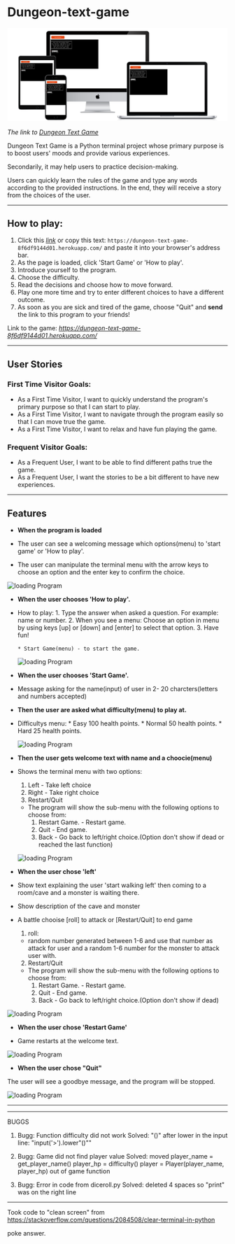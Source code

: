 # Dungeon-text-game

![Responsive Mockup](documentation/all-devices-black.png)

*The link to [Dungeon Text Game](https://dungeon-text-game-8f6df9144d01.herokuapp.com/)*

Dungeon Text Game is a Python terminal project whose primary purpose is to boost users' moods and provide various experiences.

Secondarily, it may help users to practice decision-making.

Users can quickly learn the rules of the game and type any words according to the provided instructions. In the end, they will receive a story from the choices of the user.

---

## How to play:

  1. Click this *[link](https://dungeon-text-game-8f6df9144d01.herokuapp.com/)* or copy this text: `https://dungeon-text-game-8f6df9144d01.herokuapp.com/` and paste it into your browser's address bar.
  2. As the page is loaded, click 'Start Game' or 'How to play'.
  3. Introduce yourself to the program.
  4. Choose the difficulty.
  5. Read the decisions and choose how to move forward.
  6. Play one more time and try to enter different choices to have a different outcome.
  7. As soon as you are sick and tired of the game, choose "Quit" and **send** the link to this program to your friends!

  Link to the game: *https://dungeon-text-game-8f6df9144d01.herokuapp.com/*

---
## User Stories
### First Time Visitor Goals:

* As a First Time Visitor, I want to quickly understand the program's primary purpose so that I can start to play.
* As a First Time Visitor, I want to navigate through the program easily so that I can move true the game.
* As a First Time Visitor, I want to relax and have fun playing the game.

### Frequent Visitor Goals:
* As a Frequent User, I want to be able to find different paths true the game.
* As a Frequent User, I want the stories to be a bit different to have new experiences. 

---

## Features
  
  - **When the program is loaded**

  - The user can see a welcoming message which options(menu) to 'start game' or 'How to play'.
  - The user can manipulate the terminal menu with the arrow keys to choose an option and the enter key to confirm the choice.

  ![loading Program](documentation)

  - **When the user chooses 'How to play'.**
  - How to play:
        1. Type the answer when asked a question. For example: name or number.
        2. When you see a menu: Choose an option in menu by using keys [up] or [down] and [enter] to select that option.
        3. Have fun!

        * Start Game(menu) - to start the game.

    ![loading Program](documentation)

  - **When the user chooses 'Start Game'.**
  - Message asking for the name(input) of user in 2- 20 charcters(letters and numbers accepted)

  - **Then the user are asked what difficulty(menu) to play at.**
  - Difficultys menu: 
        * Easy 100 health points.
        * Normal 50 health points.
        * Hard 25 health points.

    ![loading Program](documentation)

  - **Then the user gets welcome text with name and a choocie(menu)**
  - Shows the terminal menu with two options:

    1. Left - Take left choice
    2. Right - Take right choice
    3. Restart/Quit 
      - The program will show the sub-menu with the following options to choose from:
        1. Restart Game. - Restart game.
        2. Quit - End game.
        3. Back - Go back to left/right choice.(Option don't show if dead or reached the last function)

      ![loading Program](documentation)

  - **When the user chose 'left'**
  - Show text explaining the user 'start walking left' then coming to a room/cave and a monster is waiting there. 
  - Show description of the cave and monster
  - A battle chooise [roll] to attack or [Restart/Quit] to end game
    
    1. roll:
      - random number generated between 1-6 and use that number as attack for user and a random 1-6 number for the monster to attack user with.
    2. Restart/Quit
      - The program will show the sub-menu with the following options to choose from:
        1. Restart Game. - Restart game.
        2. Quit - End game.
        3. Back - Go back to left/right choice.(Option don't show if dead)

  ![loading Program](documentation)
  
  - **When the user chose 'Restart Game'**

  - Game restarts at the welcome text.

  ![loading Program](documentation)

  - **When the user chose "Quit"**

  The user will see a goodbye message, and the program will be stopped.

  ![loading Program](documentation/features/goodbye_message.png)

---














---

BUGGS
1. Bugg: Function difficulty did not work
    Solved: "()" after lower in the input line: "input('>').lower"()""

2. Bugg: Game did not find player value
    Solved: moved player_name = get_player_name()
            player_hp = difficulty()
            player = Player(player_name, player_hp)
            out of game function

3. Bugg: Error in code from diceroll.py
    Solved: deleted 4 spaces so "print" was on the right line


---

Took code to "clean screen" from
https://stackoverflow.com/questions/2084508/clear-terminal-in-python

poke answer.